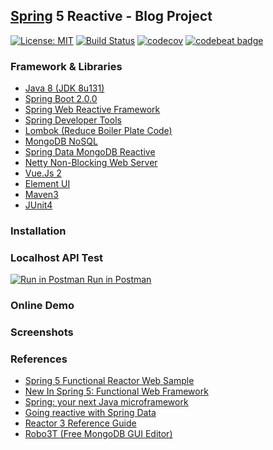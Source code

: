 ## [Spring](https://spring.io/) 5 Reactive - Blog Project
[![License: MIT](https://img.shields.io/badge/License-MIT-blue.svg)](/LICENSE)
[![Build Status](https://travis-ci.org/mkdika/spring5-reactive-blog.svg?branch=master)](https://travis-ci.org/mkdika/spring5-reactive-blog)
[![codecov](https://codecov.io/gh/mkdika/spring5-reactive-blog/branch/master/graph/badge.svg)](https://codecov.io/gh/mkdika/spring5-reactive-blog)
[![codebeat badge](https://codebeat.co/badges/052aab0a-0328-445f-89c9-a0d2436d03a8)](https://codebeat.co/projects/github-com-mkdika-spring5-reactive-blog-master)

### Framework & Libraries
- [Java 8 (JDK 8u131)](http://www.oracle.com/technetwork/java/javase/downloads/jdk8-downloads-2133151.html)
- [Spring Boot 2.0.0](https://docs.spring.io/spring-boot/docs/current-SNAPSHOT/reference/htmlsingle/)
- [Spring Web Reactive Framework](http://docs.spring.io/spring-framework/docs/5.0.0.M1/spring-framework-reference/html/web-reactive.html)
- [Spring Developer Tools](https://docs.spring.io/spring-boot/docs/current/reference/html/using-boot-devtools.html)
- [Lombok (Reduce Boiler Plate Code)](https://projectlombok.org/)
- [MongoDB NoSQL](https://www.mongodb.com/)
- [Spring Data MongoDB Reactive](https://spring.io/blog/2016/11/28/going-reactive-with-spring-data)
- [Netty Non-Blocking Web Server](https://netty.io/)
- [Vue.Js 2](https://vuejs.org/)
- [Element UI](http://element.eleme.io/#/en-US)
- [Maven3](https://maven.apache.org/)
- [JUnit4](http://junit.org/junit4/)

### Installation


### Localhost API Test
[![Run in Postman](https://lh4.googleusercontent.com/Dfqo9J42K7-xRvHW3GVpTU7YCa_zpy3kEDSIlKjpd2RAvVlNfZe5pn8Swaa4TgCWNTuOJOAfwWY=s20) Run in Postman](https://app.getpostman.com/run-collection/498aea143dc572212f17)


### Online Demo

### Screenshots

### References
- [Spring 5 Functional Reactor Web Sample](https://github.com/subhrajyotimajumder/spring-reactive-web-sample)
- [New In Spring 5: Functional Web Framework](https://dzone.com/articles/new-in-spring-5-functional-web-framework)
- [Spring: your next Java microframework](http://blog.alexnesterov.com/post/spring-your-next-microframework/)
- [Going reactive with Spring Data](https://spring.io/blog/2016/11/28/going-reactive-with-spring-data)
- [Reactor 3 Reference Guide](http://projectreactor.io/docs/core/release/reference/docs/index.html)
- [Robo3T (Free MongoDB GUI Editor)](https://robomongo.org/)